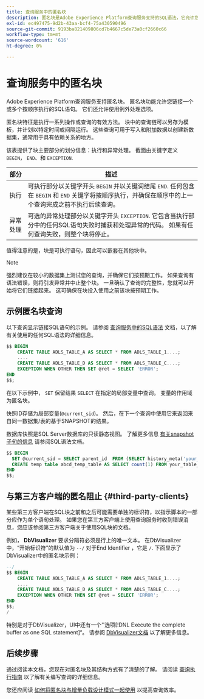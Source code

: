 ```yaml
---
title: 查询服务中的匿名块
description: 匿名块是Adobe Experience Platform查询服务支持的SQL语法，它允许您高效地执行一系列查询
exl-id: ec497475-9d2b-43aa-bcf4-75a430590496
source-git-commit: 9193ba821409806cd7b4667c5de73a0cf2660c66
workflow-type: tm+mt
source-wordcount: '616'
ht-degree: 0%

---
```


# 查询服务中的匿名块

Adobe Experience Platform查询服务支持匿名块。 匿名块功能允许您链接一个或多个按顺序执行的SQL语句。 它们还允许使用例外处理选项。

匿名块特征是执行一系列操作或查询的有效方法。 块中的查询链可以另存为模板，并计划以特定时间或间隔运行。 这些查询可用于写入和附加数据以创建新数据集，通常用于具有依赖关系的地方。

该表提供了块主要部分的划分信息：执行和异常处理。 截面由关键字定义 `BEGIN`， `END`、和 `EXCEPTION`.

| 部分 | 描述 |
|---|---|
| 执行 | 可执行部分以关键字开头 `BEGIN` 并以关键词结尾 `END`. 任何包含在 `BEGIN` 和 `END` 关键字将按顺序执行，并确保在顺序中的上一个查询完成之前不执行后续查询。 |
| 异常处理 | 可选的异常处理部分以关键字开头 `EXCEPTION`. 它包含当执行部分中的任何SQL语句失败时捕获和处理异常的代码。 如果有任何查询失败，则整个块将停止。 |

值得注意的是，块是可执行语句，因此可以嵌套在其他块中。

>[!NOTE]
>
> 强烈建议在较小的数据集上测试您的查询，并确保它们按预期工作。 如果查询有语法错误，则将引发异常并中止整个块。 一旦确认了查询的完整性，您就可以开始将它们链接起来。 这可确保在块投入使用之前该块按预期工作。

## 示例匿名块查询

以下查询显示链接SQL语句的示例。 请参阅 [查询服务中的SQL语法](../sql/syntax.md) 文档，以了解有关使用的任何SQL语法的详细信息。

```SQL
$$ BEGIN
    CREATE TABLE ADLS_TABLE_A AS SELECT * FROM ADLS_TABLE_1....;
    ....
    CREATE TABLE ADLS_TABLE_D AS SELECT * FROM ADLS_TABLE_C....; 
    EXCEPTION WHEN OTHER THEN SET @ret = SELECT 'ERROR';
END
$$;
```

在以下示例中， `SET` 保留结果 `SELECT` 在指定的局部变量中查询。 变量的作用域为匿名块。

快照ID存储为局部变量(`@current_sid`)。 然后，在下一个查询中使用它来返回来自同一数据集/表的基于SNAPSHOT的结果。

数据库快照是SQL Server数据库的只读静态视图。 了解更多信息 [有关snapshot子句的信息](../sql/syntax.md#SNAPSHOT-clause) 请参阅SQL语法文档。

```SQL
$$ BEGIN                                             
  SET @current_sid = SELECT parent_id  FROM (SELECT history_meta('your_table_name')) WHERE  is_current = true;
  CREATE temp table abcd_temp_table AS SELECT count(1) FROM your_table_name  SNAPSHOT SINCE @current_sid;                                                                                           
END
$$;
```

## 与第三方客户端的匿名阻止 {#third-party-clients}

某些第三方客户端在SQL块之前和之后可能需要单独的标识符，以指示脚本的一部分应作为单个语句处理。 如果您在第三方客户端上使用查询服务时收到错误消息，您应该参阅第三方客户端关于使用SQL块的文档。

例如， **DbVisualizer** 要求分隔符必须是行上的唯一文本。 在DbVisualizer中，“开始标识符”的默认值为 `--/` 对于End Identifier ，它是 `/`. 下面显示了DbVisualizer中的匿名块示例：

```SQL
--/
$$ BEGIN
    CREATE TABLE ADLS_TABLE_A AS SELECT * FROM ADLS_TABLE_1....;
    ....
    CREATE TABLE ADLS_TABLE_D AS SELECT * FROM ADLS_TABLE_C....;
    EXCEPTION WHEN OTHER THEN SET @ret = SELECT 'ERROR';
END
$$;
/
```

特别是对于DbVisualizer，UI中还有一个&#39;&#39;选项[!DNL Execute the complete buffer as one SQL statement]“。 请参阅 [DbVisualizer文档](https://confluence.dbvis.com/display/UG120/Executing+Complex+Statements#ExecutingComplexStatements-UsingExecuteBuffer) 以了解更多信息。

## 后续步骤

通过阅读本文档，您现在对匿名块及其结构方式有了清楚的了解。 请阅读 [查询执行指南](../best-practices/writing-queries.md) 以了解有关编写查询的详细信息。

您还应阅读 [如何将匿名块与增量负载设计模式一起使用](./incremental-load.md) 以提高查询效率。
